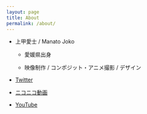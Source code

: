 ```yaml
---
layout: page
title: About
permalink: /about/
---
```


- 上甲愛士 / Manato Joko

  - 愛媛県出身

  - 映像制作 / コンポジット・アニメ撮影 / デザイン

- [Twitter](https://twitter.com/SehataKuro)

- [ニコニコ動画](https://www.nicovideo.jp/user/51449711)

- [YouTube](https://www.youtube.com/channel/UCgYk3N3vZIellOdbNFjoliA)


<html>
    <head>
        <style>
            .image-container {
                position: relative;
                width: 1000px;
                height: 1000px;
            }

            .image-container svg {
                position: absolute;
                top: 0;
                left: 0;
            }
        </style>
    </head>
    <body>
        <input type="color" name="color_0" value="#ffffed" onchange="changeColor(0)">
        <input type="color" name="color_1" value="#edd8e0" onchange="changeColor(1)">
        <input type="color" name="color_2" value="#7abfff" onchange="changeColor(2)">
        <input type="color" name="color_3" value="#ef8db1" onchange="changeColor(3)">
        <input type="color" name="color_4" value="#2c2f41" onchange="changeColor(4)">

        <button onclick="changeRandomColor()">ランダムな色に変更</button>

        <button onclick="resetColors()">デフォルトの色に戻す</button>

        <br>
        <br>
    
        <div class="image-container">
            <svg id="color_0" width="1000" height="1000" fill="#ffffed">
                <rect class="cls-1" x="446.46" y="55.81" width="18.6" height="18.6"></rect>
                <rect class="cls-1" x="390.65" y="74.41" width="18.6" height="18.6"></rect>
                <path d="M279.04,111.61L279.04 130.22 279.04 148.82 297.64 148.82 316.24 148.82 316.24 130.22 316.24 111.61 297.64 111.61 279.04 111.61z"></path>
                <path d="M409.25,279.04L409.25 297.64 409.25 316.24 427.85 316.24 427.85 297.64 446.46 297.64 446.46 279.04 427.85 279.04 409.25 279.04z"></path>
                <path d="M241.83,334.84L223.23 334.84 223.23 353.44 241.83 353.44 260.43 353.44 260.43 334.84 260.43 316.24 241.83 316.24 241.83 334.84z"></path>
            </svg>
            <svg id="color_1" width="1000" height="1000" fill="#edd8e0">
                <path d="M446.46,186.02L465.06 186.02 465.06 167.42 465.06 148.82 446.46 148.82 446.46 130.22 427.85 130.22 427.85 148.82 427.85 167.42 446.46 167.42 446.46 186.02z"></path>
                <path d="M204.63,223.23L223.23 223.23 223.23 204.63 241.83 204.63 241.83 186.02 241.83 167.42 223.23 167.42 223.23 148.82 204.63 148.82 204.63 167.42 204.63 186.02 204.63 204.63 186.02 204.63 186.02 223.23 186.02 241.83 204.63 241.83 204.63 223.23z"></path>
                <path d="M427.85,241.83L446.46 241.83 465.06 241.83 465.06 260.43 483.66 260.43 502.26 260.43 502.26 241.83 483.66 241.83 483.66 223.23 465.06 223.23 446.46 223.23 446.46 204.63 427.85 204.63 409.25 204.63 409.25 223.23 390.65 223.23 390.65 241.83 409.25 241.83 427.85 241.83z"></path>
                <rect class="cls-1" x="390.65" y="260.43" width="18.6" height="18.6"></rect>
                <rect class="cls-1" x="483.66" y="279.04" width="18.6" height="18.6"></rect>
                <path d="M223.23,316.24L223.23 297.64 241.83 297.64 241.83 279.04 260.43 279.04 279.04 279.04 279.04 260.43 279.04 241.83 279.04 223.23 260.43 223.23 260.43 241.83 241.83 241.83 223.23 241.83 223.23 260.43 204.63 260.43 204.63 279.04 186.02 279.04 186.02 297.64 186.02 316.24 204.63 316.24 223.23 316.24z"></path>
                <path d="M93.01,353.44L74.41 353.44 55.81 353.44 55.81 372.05 55.81 390.65 74.41 390.65 74.41 409.25 93.01 409.25 93.01 427.85 111.61 427.85 111.61 409.25 111.61 390.65 111.61 372.05 93.01 372.05 93.01 353.44z"></path>
                <path d="M576.67,0L558.07 0 558.07 18.6 539.47 18.6 539.47 37.2 539.47 55.81 539.47 74.41 558.07 74.41 558.07 93.01 558.07 111.61 576.67 111.61 576.67 130.22 576.67 148.82 576.67 167.42 576.67 186.02 576.67 204.63 576.67 223.23 576.67 241.83 576.67 260.43 576.67 279.04 576.67 297.64 576.67 316.24 576.67 334.84 576.67 353.44 576.67 372.05 595.28 372.05 595.28 353.44 595.28 334.84 595.28 316.24 595.28 297.64 595.28 279.04 595.28 260.43 595.28 241.83 595.28 223.23 595.28 204.63 595.28 186.02 595.28 167.42 595.28 148.82 595.28 130.22 595.28 111.61 595.28 93.01 595.28 74.41 595.28 55.81 595.28 37.2 595.28 18.6 595.28 0 576.67 0z"></path>
                <rect class="cls-1" x="558.07" y="372.05" width="18.6" height="18.6"></rect>
                <path d="M576.67,427.85L558.07 427.85 558.07 446.46 576.67 446.46 595.28 446.46 595.28 427.85 595.28 409.25 576.67 409.25 576.67 427.85z"></path>
                <path class="cls-1" d="m520.87,446.46v-93.01h-18.6v-37.2h-18.6v18.6h-18.6v18.6h-55.81v-37.2h-18.6v-37.2h-37.2v18.6h-37.2v-18.6h-18.6v93.01h-18.6v18.6h-55.81v-37.2h-18.6v37.2h-18.6v18.6h18.6v18.6h18.6v37.2h18.6v55.81h18.6v55.81h-18.6v18.6h130.22v-18.6h-37.2v-18.6h74.41v-18.6h18.6v-18.6h37.2v-18.6h18.6v-18.6h18.6v-18.6h18.6v18.6h18.6v-18.6h18.6v-18.6h-37.2Zm-130.22,37.2h-37.2v-18.6h-18.6v-18.6h18.6v-18.6h74.41v37.2h-18.6v18.6h-18.6Zm37.2-111.61v18.6h-37.2v-18.6h37.2Z"></path>
                <path d="M576.67,520.87L558.07 520.87 539.47 520.87 539.47 539.47 539.47 558.07 558.07 558.07 558.07 576.67 576.67 576.67 576.67 595.28 595.28 595.28 595.28 576.67 595.28 558.07 595.28 539.47 595.28 520.87 595.28 502.26 576.67 502.26 576.67 520.87z"></path>
            </svg>
            <svg id="color_2" width="1000" height="1000" fill="#7abfff">
                <path d="M111.61,0L93.01 0 74.41 0 74.41 18.6 93.01 18.6 93.01 37.2 111.61 37.2 111.61 18.6 130.22 18.6 148.82 18.6 148.82 0 130.22 0 111.61 0z"></path>
                <path d="M111.61,148.82L111.61 167.42 130.22 167.42 130.22 148.82 130.22 130.22 111.61 130.22 111.61 148.82z"></path>
                <rect class="cls-1" x="427.85" y="167.42" width="18.6" height="18.6"></rect>
                <rect class="cls-1" x="409.25" y="186.02" width="18.6" height="18.6"></rect>
                <rect class="cls-1" x="241.83" y="223.23" width="18.6" height="18.6"></rect>
                <rect class="cls-1" x="353.44" y="427.85" width="18.6" height="18.6"></rect>
                <rect class="cls-1" x="558.07" y="446.46" width="18.6" height="18.6"></rect>
                <rect class="cls-1" x="353.44" y="465.06" width="18.6" height="18.6"></rect>
                <rect class="cls-1" x="539.47" y="465.06" width="18.6" height="18.6"></rect>
                <path d="M502.26,483.66L502.26 502.26 520.87 502.26 539.47 502.26 539.47 483.66 520.87 483.66 502.26 483.66z"></path>
                <rect class="cls-1" x="483.66" y="520.87" width="18.6" height="18.6"></rect>
                <path d="M465.06,558.07L465.06 576.67 483.66 576.67 483.66 558.07 483.66 539.47 465.06 539.47 465.06 558.07z"></path>
                <rect class="cls-1" x="334.84" y="558.07" width="18.6" height="18.6"></rect>
                <rect class="cls-1" x="483.66" y="576.67" width="18.6" height="18.6"></rect>
            </svg>
            <svg id="color_3" width="1000" height="1000" fill="#ef8db1">
                <path d="M558.07,353.44L539.47 353.44 539.47 372.05 558.07 372.05 576.67 372.05 576.67 353.44 558.07 353.44z"></path>
                <rect class="cls-1" x="409.25" y="372.05" width="18.6" height="18.6"></rect>
                <path d="M576.67,372.05L576.67 390.65 576.67 409.25 595.28 409.25 595.28 390.65 595.28 372.05 576.67 372.05z"></path>
                <path d="M409.25,446.46L390.65 446.46 372.05 446.46 353.44 446.46 353.44 465.06 372.05 465.06 372.05 483.66 390.65 483.66 409.25 483.66 409.25 465.06 427.85 465.06 427.85 446.46 427.85 427.85 409.25 427.85 409.25 446.46z"></path>
                <path d="M576.67,465.06L558.07 465.06 558.07 483.66 539.47 483.66 539.47 502.26 520.87 502.26 502.26 502.26 502.26 520.87 502.26 539.47 483.66 539.47 483.66 558.07 483.66 576.67 502.26 576.67 502.26 595.28 520.87 595.28 539.47 595.28 558.07 595.28 576.67 595.28 576.67 576.67 558.07 576.67 558.07 558.07 539.47 558.07 539.47 539.47 539.47 520.87 558.07 520.87 576.67 520.87 576.67 502.26 595.28 502.26 595.28 483.66 595.28 465.06 595.28 446.46 576.67 446.46 576.67 465.06z"></path>
                <rect class="cls-1" x="465.06" y="520.87" width="18.6" height="18.6"></rect>
                <rect class="cls-1" x="353.44" y="558.07" width="18.6" height="18.6"></rect>
                <rect class="cls-1" x="372.05" y="130.22" width="18.6" height="18.6"></rect>
                <rect class="cls-1" x="390.65" y="148.82" width="18.6" height="18.6"></rect>
                <rect class="cls-1" x="260.43" y="167.42" width="18.6" height="18.6"></rect>
                <rect class="cls-1" x="409.25" y="167.42" width="18.6" height="18.6"></rect>
                <rect class="cls-1" x="241.83" y="186.02" width="18.6" height="18.6"></rect>
                <rect class="cls-1" x="427.85" y="186.02" width="18.6" height="18.6"></rect>
                <rect class="cls-1" x="223.23" y="204.63" width="18.6" height="18.6"></rect>
                <rect class="cls-1" x="446.46" y="204.63" width="18.6" height="18.6"></rect>
                <rect class="cls-1" x="204.63" y="223.23" width="18.6" height="18.6"></rect>
                <rect class="cls-1" x="186.02" y="241.83" width="18.6" height="18.6"></rect>
                <rect class="cls-1" x="446.46" y="241.83" width="18.6" height="18.6"></rect>
                <path d="M465.06,334.84L465.06 316.24 446.46 316.24 446.46 334.84 427.85 334.84 409.25 334.84 409.25 353.44 427.85 353.44 446.46 353.44 465.06 353.44 465.06 334.84z"></path>
                <path d="M260.43,372.05L241.83 372.05 223.23 372.05 223.23 390.65 241.83 390.65 260.43 390.65 279.04 390.65 279.04 372.05 279.04 353.44 260.43 353.44 260.43 372.05z"></path>
                <path d="M353.44,55.81L372.05 55.81 390.65 55.81 409.25 55.81 409.25 37.2 427.85 37.2 427.85 55.81 446.46 55.81 465.06 55.81 465.06 74.41 483.66 74.41 502.26 74.41 502.26 93.01 520.87 93.01 520.87 74.41 520.87 55.81 520.87 37.2 502.26 37.2 502.26 18.6 483.66 18.6 465.06 18.6 446.46 18.6 446.46 0 427.85 0 409.25 0 390.65 0 372.05 0 353.44 0 334.84 0 316.24 0 297.64 0 279.04 0 260.43 0 241.83 0 223.23 0 204.63 0 186.02 0 167.42 0 148.82 0 148.82 18.6 130.22 18.6 111.61 18.6 111.61 37.2 93.01 37.2 74.41 37.2 74.41 55.81 55.81 55.81 55.81 74.41 37.2 74.41 37.2 93.01 18.6 93.01 18.6 111.61 18.6 130.22 0 130.22 0 148.82 0 167.42 0 186.02 0 204.63 0 223.23 0 241.83 0 260.43 0 279.04 0 297.64 0 316.24 0 334.84 0 353.44 18.6 353.44 18.6 334.84 18.6 316.24 18.6 297.64 37.2 297.64 37.2 279.04 37.2 260.43 37.2 241.83 55.81 241.83 55.81 223.23 55.81 204.63 55.81 186.02 55.81 167.42 55.81 148.82 74.41 148.82 74.41 167.42 74.41 186.02 74.41 204.63 93.01 204.63 93.01 186.02 93.01 167.42 111.61 167.42 111.61 148.82 111.61 130.22 130.22 130.22 130.22 111.61 148.82 111.61 148.82 93.01 167.42 93.01 186.02 93.01 204.63 93.01 223.23 93.01 241.83 93.01 260.43 93.01 279.04 93.01 297.64 93.01 297.64 74.41 316.24 74.41 334.84 74.41 353.44 74.41 353.44 55.81z"></path>
                <path d="M18.6,483.66L18.6 465.06 0 465.06 0 483.66 0 502.26 0 520.87 18.6 520.87 18.6 502.26 18.6 483.66z"></path>
                <path d="M55.81,539.47L37.2 539.47 37.2 520.87 18.6 520.87 18.6 539.47 18.6 558.07 37.2 558.07 37.2 576.67 55.81 576.67 55.81 558.07 55.81 539.47z"></path>
                <path d="M167.42,353.44L148.82 353.44 148.82 334.84 130.22 334.84 130.22 316.24 130.22 297.64 111.61 297.64 111.61 279.04 93.01 279.04 93.01 260.43 93.01 241.83 74.41 241.83 74.41 260.43 74.41 279.04 74.41 297.64 74.41 316.24 74.41 334.84 93.01 334.84 93.01 353.44 93.01 372.05 111.61 372.05 111.61 390.65 111.61 409.25 111.61 427.85 130.22 427.85 130.22 409.25 148.82 409.25 148.82 390.65 167.42 390.65 186.02 390.65 186.02 372.05 167.42 372.05 167.42 353.44z"></path>
                <rect class="cls-1" x="93.01" y="427.85" width="18.6" height="18.6"></rect>
                <path d="M111.61,483.66L130.22 483.66 130.22 465.06 130.22 446.46 111.61 446.46 111.61 465.06 111.61 483.66z"></path>
                <rect class="cls-1" x="130.22" y="483.66" width="18.6" height="18.6"></rect>
                <rect class="cls-1" x="148.82" y="520.87" width="18.6" height="18.6"></rect>
                <rect class="cls-1" x="167.42" y="539.47" width="18.6" height="18.6"></rect>
                <path d="M55.81,576.67L55.81 595.28 74.41 595.28 93.01 595.28 93.01 576.67 74.41 576.67 55.81 576.67z"></path>
            </svg>
            <svg id="color_4" width="1000" height="1000" fill="#2c2f41">
                <rect class="cls-1" x="502.26" y="465.06" width="18.6" height="18.6"></rect>
                <path d="M483.66,502.26L465.06 502.26 465.06 520.87 483.66 520.87 502.26 520.87 502.26 502.26 502.26 483.66 483.66 483.66 483.66 502.26z"></path>
                <path d="M427.85,520.87L427.85 539.47 409.25 539.47 409.25 558.07 390.65 558.07 372.05 558.07 372.05 576.67 372.05 595.28 390.65 595.28 409.25 595.28 427.85 595.28 446.46 595.28 465.06 595.28 483.66 595.28 483.66 576.67 465.06 576.67 465.06 558.07 465.06 539.47 465.06 520.87 446.46 520.87 427.85 520.87z"></path>
                <path d="M223.23,353.44L223.23 372.05 241.83 372.05 260.43 372.05 260.43 353.44 241.83 353.44 223.23 353.44z"></path>
                <rect class="cls-1" x="390.65" y="372.05" width="18.6" height="18.6"></rect>
                <path d="M372.05,427.85L372.05 446.46 390.65 446.46 409.25 446.46 409.25 427.85 390.65 427.85 372.05 427.85z"></path>
                <rect class="cls-1" x="334.84" y="446.46" width="18.6" height="18.6"></rect>
                <path d="M409.25,279.04L390.65 279.04 390.65 297.64 390.65 316.24 409.25 316.24 409.25 297.64 409.25 279.04z"></path>
                <rect class="cls-1" x="223.23" y="223.23" width="18.6" height="18.6"></rect>
                <rect class="cls-1" x="204.63" y="241.83" width="18.6" height="18.6"></rect>
                <path d="M18.6,111.61L18.6 93.01 37.2 93.01 37.2 74.41 55.81 74.41 55.81 55.81 74.41 55.81 74.41 37.2 93.01 37.2 93.01 18.6 74.41 18.6 74.41 0 55.81 0 37.2 0 18.6 0 0 0 0 18.6 0 37.2 0 55.81 0 74.41 0 93.01 0 111.61 0 130.22 18.6 130.22 18.6 111.61z"></path>
                <path class="cls-1" d="m558.07,111.61v-37.2h-18.6V18.6h18.6V0h-111.61v18.6h55.81v18.6h18.6v55.81h-18.6v-18.6h-55.81v-18.6h-18.6v-18.6h-18.6v18.6h-55.81v18.6h-55.81v18.6h-148.82v18.6h-18.6v55.81h-37.2v37.2h-18.6v-55.81h-18.6v93.01h-18.6v55.81h-18.6v55.81H0v111.61h18.6v55.81h18.6v18.6h18.6v37.2h37.2v18.6h148.82v-18.6h18.6v-55.81h-18.6v-55.81h-18.6v-37.2h-18.6v-18.6h-18.6v-18.6h-37.2v18.6h-18.6v18.6h-18.6v18.6h18.6v37.2h18.6v18.6h-18.6v-18.6h-18.6v-37.2h-18.6v-37.2h-18.6v-18.6h-18.6v-37.2h37.2v-18.6h-18.6v-93.01h18.6v37.2h18.6v18.6h18.6v37.2h18.6v18.6h18.6v18.6h18.6v18.6h18.6v-37.2h18.6v-18.6h18.6v-18.6h18.6v37.2h18.6v18.6h18.6v-93.01h18.6v18.6h37.2v-18.6h37.2v-18.6h18.6v18.6h37.2v18.6h-18.6v18.6h-18.6v18.6h37.2v-18.6h18.6v18.6h18.6v-18.6h18.6v37.2h18.6v93.01h37.2v-18.6h18.6v-37.2h-18.6v-18.6h-18.6v-18.6h37.2V111.61h-18.6Zm-409.25,409.25h18.6v18.6h18.6v18.6h-18.6v-18.6h-18.6v-18.6Zm130.22-334.84h-18.6v18.6h-18.6v18.6h37.2v55.81h-37.2v18.6h-18.6v18.6h-37.2v-37.2h18.6v-18.6h-18.6v-55.81h18.6v-55.81h18.6v18.6h18.6v18.6h18.6v-18.6h18.6v18.6Zm37.2-55.81v18.6h-37.2v-37.2h37.2v18.6Zm74.41-55.81h18.6v18.6h-18.6v-18.6Zm111.61,223.23h-18.6v-18.6h18.6v18.6Zm0-37.2h-55.81v-18.6h-55.81v-18.6h18.6v-55.81h-18.6v-18.6h-18.6v-18.6h18.6v18.6h18.6v18.6h18.6v-37.2h18.6v18.6h18.6v37.2h-18.6v18.6h18.6v18.6h18.6v18.6h18.6v18.6Z"></path>
                <path d="M37.2,558.07L18.6 558.07 18.6 539.47 18.6 520.87 0 520.87 0 539.47 0 558.07 0 576.67 0 595.28 18.6 595.28 37.2 595.28 55.81 595.28 55.81 576.67 37.2 576.67 37.2 558.07z"></path>
            </svg>
        </div>
    </body>
</html>


<script>
    function changeColor(index) {
        var colorPicker = document.getElementsByName("color_" + index)[0];
        var svgRect = document.getElementById("color_" + index);
        svgRect.setAttribute("fill", colorPicker.value);
    }

    var colorPickers = document.querySelectorAll('input[type="color"]');
    colorPickers.forEach(function(colorPicker, index) {
        colorPicker.addEventListener('input', function() {
            changeColor(index);
        });
    });

    function changeRandomColor() {
        var colorPickers = document.querySelectorAll('input[type="color"]');
        colorPickers.forEach(function(colorPicker) {
            var randomColor = getRandomColor();
            colorPicker.value = randomColor;
            var index = colorPicker.getAttribute("name").split("_")[1];
            changeColor(index);
        });
    }

    function getRandomColor() {
        var letters = '0123456789ABCDEF';
        var color = '#';
        for (var i = 0; i < 6; i++) {
            color += letters[Math.floor(Math.random() * 16)];
        }
        return color;
    }

    function resetColors() {
        var colorPickers = document.querySelectorAll('input[type="color"]');
        colorPickers.forEach(function(colorPicker, index) {
            // Set the initial value as the default color
            colorPicker.value = colorPicker.defaultValue;
            // Trigger the change event to update the SVG
            changeColor(index);
        });
    }

    var colorPickers = document.querySelectorAll('input[type="color"]');
    colorPickers.forEach(function(colorPicker, index) {
        colorPicker.addEventListener('input', function() {
            changeColor(index);
        });
    });
</script>






